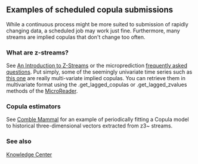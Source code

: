 ## Examples of scheduled copula submissions


While a continuous process might be more suited to submission of rapidly changing
data, a scheduled job may work just fine. Furthermore, many streams are implied 
copulas that don't change too often. 

### What are z-streams? 

See [An Introduction to Z-Streams](https://www.linkedin.com/pulse/short-introduction-z-streams-peter-cotton-phd/) or the
microprediction [frequently asked questions](https://www.microprediction.com/faq). Put simply, some of the
seemingly univariate time series such as [this one](https://www.microprediction.org/stream_dashboard.html?stream=z2~copula_x~copula_y~70) are
really multi-variate implied copulas. You can retrieve them in multivariate
format using the .get_lagged_copulas or .get_lagged_zvalues methods of the [MicroReader](https://github.com/microprediction/microprediction/blob/master/microprediction/reader.py). 


### Copula estimators

See 
[Comble Mammal](https://github.com/microprediction/microprediction/blob/master/examples_scheduled_copulas/comble_mammal.py) for 
an example of periodically fitting a Copula model to historical three-dimensional vectors extracted
from z3~ streams. 


### See also 

[Knowledge Center](https://www.microprediction.com/knowledge-center)
